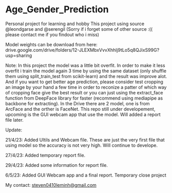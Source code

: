 # Age_Gender_Prediction
Personal project for learning and hobby 
This project using source @leondgarse and @serengil (Sorry if i forget some of other source :(( please contact me if you findout who i miss)

Model weights can be download from here: drive.google.com/drive/folders/12-JLEXMbxVvvXhhlj9tLo5q8QJixS99G?usp=sharing

Note: In this project the model was a little bit overfit. In order to make it less overfit i train the model again 3 time by using the same dataset (only shuffle them using split_train_test from scikit-learn) and the result was improve alot. And if you want to get better age prediction, please consider test cropping an image by your hand a few time in order to reconize a patter of which way of cropping face give the best result or you can just using the extract_face function from DeepFace library for faster (recommend using mediapipe as backbone for extracting). In the Drive there are 2 model, one is from ArcFace and the orther is FaceNet. This repo still under developement, upcoming is the GUI webcam app that use the model. Will added a report file later.

Update:

21/4/23: Added Ultils and Webcam file. These are just the very first file that using model so the accuracy is not very high. Will continue to develope.

27/4/23: Added temporary report file.

29/4/23: Added some information for report file.

6/5/23: Added GUI Webcam app and a final report. Temporary close project

My contact: steven0410leminh@gmail.com
